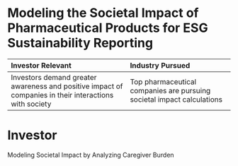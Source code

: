 # Modeling the Societal Impact of Pharmaceutical Products for ESG Sustainability Reporting

| Investor Relevant  | Industry Pursued |
| :------------- | :------------- |
| Investors demand greater awareness and positive impact of companies in their interactions with society  | Top pharmaceutical companies are pursuing societal impact calculations  |


# Investor 
Modeling Societal Impact by Analyzing Caregiver Burden
